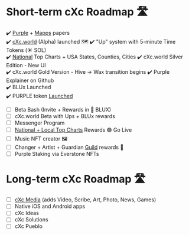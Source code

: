 # Short-term cXc Roadmap 🛣️ 

:heavy_check_mark: [Purple](ttps://docs.google.com/document/d/1T2JH9J73WjgZ9-cULJAzrYvZzyPSXEA_fdgt21lHnDc/preview) + [Mapps](https://docs.google.com/document/d/1YppJ2EYumRI2j0UHYdZh7NJMObMI_NfHgaFRLbjgBtw/preview) papers  
:heavy_check_mark: [cXc.world](https://cxc.world) (Alpha) launched 🗺️
:heavy_check_mark: "Up" system with 5-minute Time Tokens (☀️ SOL)  
:heavy_check_mark: [National](Images/Geo-France.png) Top Charts + USA States, Counties, Cities
:heavy_check_mark: cXc.world Silver Edition - New UI  
:heavy_check_mark: cXc.world Gold Version - Hive -> Wax transition begins 
:heavy_check_mark: Purple Explainer on Github  
:heavy_check_mark: BLUx Launched  
:heavy_check_mark: PURPLE token [Launched](https://wax.alcor.exchange/trade/purple-purplepurple_wax-eosio.token)
- [ ] Beta Bash (Invite + Rewards in 🔵 BLUX)
- [ ] cXc.world Beta with Ups + BLUx rewards 
- [ ] Messenger Program
- [ ] [National + Local Top Charts](Images/Top-Charts-Beta.png) Rewards 🟣 Go Live 
- [ ] Music NFT creator  🖼️
- [ ] Changer + Artist + Guardian [Guild](https://discord.gg/ZXmCpKszJR) rewards  🔵
- [ ] Purple Staking via Everstone NFTs

# Long-term cXc Roadmap 🛣️ 
- [ ] [cXc Media](https://currentxchange.com) (adds Video, Scribe, Art, Photo, News, Games)  
- [ ] Native iOS and Android apps  
- [ ] cXc Ideas  
- [ ] cXc Solutions  
- [ ] cXc Pueblo  
